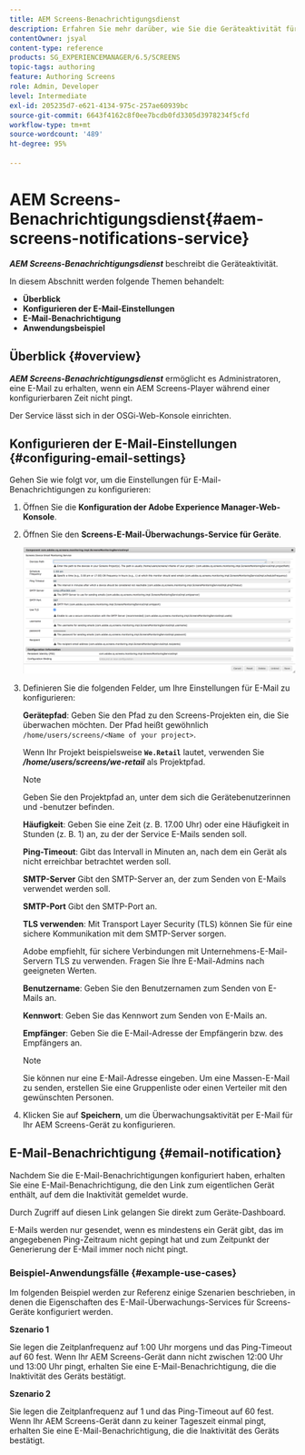 ```yaml
---
title: AEM Screens-Benachrichtigungsdienst
description: Erfahren Sie mehr darüber, wie Sie die Geräteaktivität für AEM Screens überwachen können.
contentOwner: jsyal
content-type: reference
products: SG_EXPERIENCEMANAGER/6.5/SCREENS
topic-tags: authoring
feature: Authoring Screens
role: Admin, Developer
level: Intermediate
exl-id: 205235d7-e621-4134-975c-257ae60939bc
source-git-commit: 6643f4162c8f0ee7bcdb0fd3305d3978234f5cfd
workflow-type: tm+mt
source-wordcount: '489'
ht-degree: 95%

---
```


# AEM Screens-Benachrichtigungsdienst{#aem-screens-notifications-service}

<!--removed from metadata: admitteddomains: @adobe.com;@caesars.com-->

***AEM Screens-Benachrichtigungsdienst*** beschreibt die Geräteaktivität.

In diesem Abschnitt werden folgende Themen behandelt:

* **Überblick**
* **Konfigurieren der E-Mail-Einstellungen**
* **E-Mail-Benachrichtigung**
* **Anwendungsbeispiel**

<!-- OBSOLETE NOTE>
>[!CAUTION]
>
>This AEM Screens functionality is only available, if you have installed AEM 6.3.2 Feature Pack 3 or AEM 6.4.1 Screens Feature Pack 1.
>
>To get access to this Feature Pack, contact Adobe Support and request access. After you have permissions you can download it from Package Share. -->

## Überblick {#overview}

***AEM Screens-Benachrichtigungsdienst*** ermöglicht es Administratoren, eine E-Mail zu erhalten, wenn ein AEM Screens-Player während einer konfigurierbaren Zeit nicht pingt.

Der Service lässt sich in der OSGi-Web-Konsole einrichten.

## Konfigurieren der E-Mail-Einstellungen {#configuring-email-settings}

Gehen Sie wie folgt vor, um die Einstellungen für E-Mail-Benachrichtigungen zu konfigurieren:

1. Öffnen Sie die **Konfiguration der Adobe Experience Manager-Web-Konsole**.
1. Öffnen Sie den **Screens-E-Mail-Überwachungs-Service für Geräte**.

   ![screen_shot_2018-04-26at44602pm](assets/screen_shot_2018-04-26at44602pm.png)

1. Definieren Sie die folgenden Felder, um Ihre Einstellungen für E-Mail zu konfigurieren:

   **Gerätepfad**: Geben Sie den Pfad zu den Screens-Projekten ein, die Sie überwachen möchten. Der Pfad heißt gewöhnlich `/home/users/screens/<Name of your project>`.

   Wenn Ihr Projekt beispielsweise **`We.Retail`** lautet, verwenden Sie ***/home/users/screens/we-retail*** als Projektpfad.

   >[!NOTE]
   >
   >Geben Sie den Projektpfad an, unter dem sich die Gerätebenutzerinnen und -benutzer befinden.

   **Häufigkeit**: Geben Sie eine Zeit (z. B. 17.00 Uhr) oder eine Häufigkeit in Stunden (z. B. 1) an, zu der der Service E-Mails senden soll.

   **Ping-Timeout**: Gibt das Intervall in Minuten an, nach dem ein Gerät als nicht erreichbar betrachtet werden soll.

   **SMTP-Server** Gibt den SMTP-Server an, der zum Senden von E-Mails verwendet werden soll.

   **SMTP-Port** Gibt den SMTP-Port an.

   **TLS verwenden**: Mit Transport Layer Security (TLS) können Sie für eine sichere Kommunikation mit dem SMTP-Server sorgen.

   Adobe empfiehlt, für sichere Verbindungen mit Unternehmens-E-Mail-Servern TLS zu verwenden. Fragen Sie Ihre E-Mail-Admins nach geeigneten Werten.

   **Benutzername**: Geben Sie den Benutzernamen zum Senden von E-Mails an.

   **Kennwort**: Geben Sie das Kennwort zum Senden von E-Mails an.

   **Empfänger**: Geben Sie die E-Mail-Adresse der Empfängerin bzw. des Empfängers an.

   >[!NOTE]
   >
   >Sie können nur eine E-Mail-Adresse eingeben. Um eine Massen-E-Mail zu senden, erstellen Sie eine Gruppenliste oder einen Verteiler mit den gewünschten Personen.

1. Klicken Sie auf **Speichern**, um die Überwachungsaktivität per E-Mail für Ihr AEM Screens-Gerät zu konfigurieren.

## E-Mail-Benachrichtigung {#email-notification}

Nachdem Sie die E-Mail-Benachrichtigungen konfiguriert haben, erhalten Sie eine E-Mail-Benachrichtigung, die den Link zum eigentlichen Gerät enthält, auf dem die Inaktivität gemeldet wurde.

Durch Zugriff auf diesen Link gelangen Sie direkt zum Geräte-Dashboard.

E-Mails werden nur gesendet, wenn es mindestens ein Gerät gibt, das im angegebenen Ping-Zeitraum nicht gepingt hat und zum Zeitpunkt der Generierung der E-Mail immer noch nicht pingt.

### Beispiel-Anwendungsfälle {#example-use-cases}

Im folgenden Beispiel werden zur Referenz einige Szenarien beschrieben, in denen die Eigenschaften des E-Mail-Überwachungs-Services für Screens-Geräte konfiguriert werden.

**Szenario 1**

Sie legen die Zeitplanfrequenz auf 1:00 Uhr morgens und das Ping-Timeout auf 60 fest. Wenn Ihr AEM Screens-Gerät dann nicht zwischen 12:00 Uhr und 13:00 Uhr pingt, erhalten Sie eine E-Mail-Benachrichtigung, die die Inaktivität des Geräts bestätigt.

**Szenario 2**

Sie legen die Zeitplanfrequenz auf 1 und das Ping-Timeout auf 60 fest. Wenn Ihr AEM Screens-Gerät dann zu keiner Tageszeit einmal pingt, erhalten Sie eine E-Mail-Benachrichtigung, die die Inaktivität des Geräts bestätigt.
